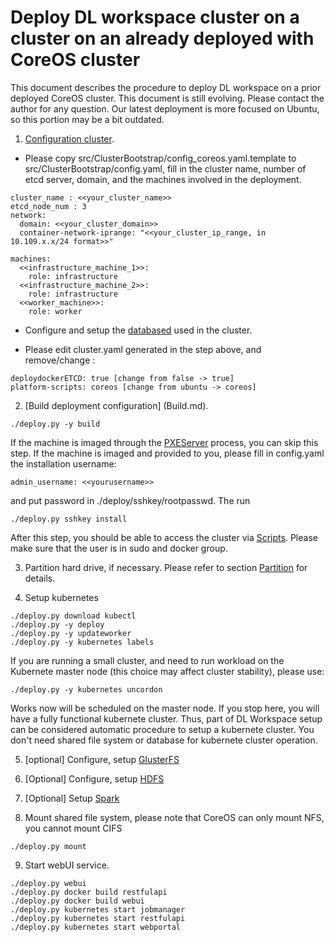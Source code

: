 # Deploy DL workspace cluster on a cluster on an already deployed with CoreOS cluster

This document describes the procedure to deploy DL workspace on a prior deployed CoreOS cluster. This document is still evolving. Please contact the author for any question. Our latest deployment is more focused on Ubuntu, so this portion may be a bit outdated. 

1. [Configuration cluster](configuration/Readme.md).
  
  * Please copy src/ClusterBootstrap/config_coreos.yaml.template to src/ClusterBootstrap/config.yaml, fill in the cluster name, number of etcd server, domain, and the machines involved in the deployment. 
  ```
  cluster_name : <<your_cluster_name>>
  etcd_node_num : 3
  network:
    domain: <<your_cluster_domain>>
    container-network-iprange: "<<your_cluster_ip_range, in 10.109.x.x/24 format>>" 

  machines:
    <<infrastructure_machine_1>>:
      role: infrastructure
    <<infrastructure_machine_2>>:
      role: infrastructure
    <<worker_machine>>:
      role: worker
  ```

  * Configure and setup the [databased](../database/Readme.md) used in the cluster.
  
  * Please edit cluster.yaml generated in the step above, and remove/change :
  ```
  deploydockerETCD: true [change from false -> true]
  platform-scripts: coreos [change from ubuntu -> coreos]
  ```   
   
2. [Build deployment configuration] (Build.md).
  
  ```
  ./deploy.py -y build 
  ```

  If the machine is imaged through the [PXEServer](PXEServer) process, you can skip this step. If the machine is imaged and provided to you, please fill in config.yaml the installation username:
  ```
  admin_username: <<yourusername>>
  ```
  and put password in ./deploy/sshkey/rootpasswd. The run 
  ```
  ./deploy.py sshkey install
  ```
  After this step, you should be able to access the cluster via [Scripts](../Scripts/Readme.md). Please make sure that the user is in sudo and docker group.  

3. Partition hard drive, if necessary. Please refer to section [Partition](Repartition.md) for details. 

4. Setup kubernetes
  
  ```
  ./deploy.py download kubectl 
  ./deploy.py -y deploy
  ./deploy.py -y updateworker
  ./deploy.py -y kubernetes labels
  ```
  If you are running a small cluster, and need to run workload on the Kubernete master node (this choice may affect cluster stability), please use:
  ```
  ./deploy.py -y kubernetes uncordon
  ```
  Works now will be scheduled on the master node. If you stop here, you will have a fully functional kubernete cluster. Thus, part of DL Workspace setup can be considered automatic procedure to setup a kubernete cluster. You don't need shared file system or database for kubernete cluster operation. 
  
5. [optional] Configure, setup [GlusterFS](../Storage/GlusterFS.md)

6. [Optional] Configure, setup [HDFS](../Storage/hdfs.md)

7. [Optional] Setup [Spark](../Storage/spark.md)

8. Mount shared file system, please note that CoreOS can only mount NFS, you cannot mount CIFS 
  
  ```
  ./deploy.py mount
  ```

9. Start webUI service. 
  
  ```
  ./deploy.py webui
  ./deploy.py docker build restfulapi
  ./deploy.py docker build webui
  ./deploy.py kubernetes start jobmanager
  ./deploy.py kubernetes start restfulapi
  ./deploy.py kubernetes start webportal
  ```
